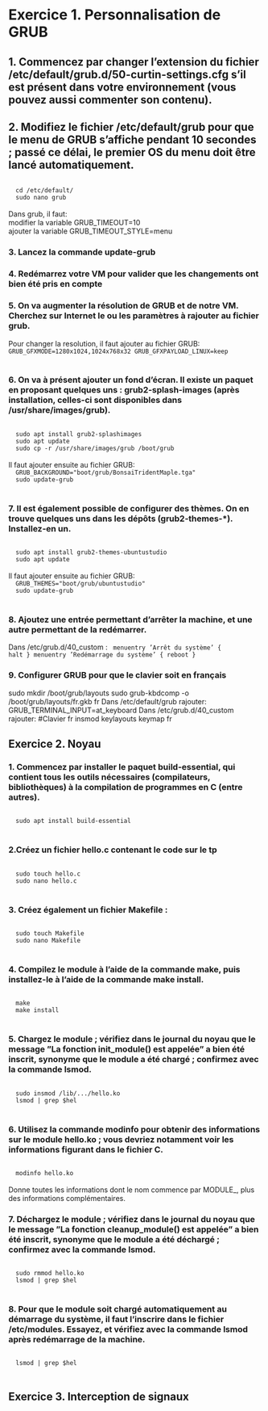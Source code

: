 # Exercice 1. Personnalisation de GRUB

## 1. Commencez par changer l’extension du fichier /etc/default/grub.d/50-curtin-settings.cfg s’il est présent dans votre environnement (vous pouvez aussi commenter son contenu).

## 2. Modifiez le fichier /etc/default/grub pour que le menu de GRUB s’affiche pendant 10 secondes ; passé ce délai, le premier OS du menu doit être lancé automatiquement.
<code>
  cd /etc/default/
  sudo nano grub
</code></br>
Dans grub, il faut:
</br>modifier la variable GRUB_TIMEOUT=10
</br>ajouter la variable GRUB_TIMEOUT_STYLE=menu

### 3. Lancez la commande update-grub

### 4. Redémarrez votre VM pour valider que les changements ont bien été pris en compte

### 5. On va augmenter la résolution de GRUB et de notre VM. Cherchez sur Internet le ou les paramètres à rajouter au fichier grub.
Pour changer la resolution, il faut ajouter au fichier GRUB:
<code>
  GRUB_GFXMODE=1280x1024,1024x768x32 
  GRUB_GFXPAYLOAD_LINUX=keep
</code></br>

### 6. On va à présent ajouter un fond d’écran. Il existe un paquet en proposant quelques uns : grub2-splash-images (après installation, celles-ci sont disponibles dans /usr/share/images/grub).
<code>
  sudo apt install grub2-splashimages
  sudo apt update
  sudo cp -r /usr/share/images/grub /boot/grub
</code></br>
Il faut ajouter ensuite au fichier GRUB:
<code>
  GRUB_BACKGROUND="boot/grub/BonsaiTridentMaple.tga"
  sudo update-grub
</code></br>

### 7. Il est également possible de configurer des thèmes. On en trouve quelques uns dans les dépôts (grub2-themes-*). Installez-en un.
<code>
  sudo apt install grub2-themes-ubuntustudio
  sudo apt update
</code></br>
Il faut ajouter ensuite au fichier GRUB:
<code>
  GRUB_THEMES="boot/grub/ubuntustudio"
  sudo update-grub
</code></br>

### 8. Ajoutez une entrée permettant d’arrêter la machine, et une autre permettant de la redémarrer.
Dans /etc/grub.d/40_custom : 
<code>
  menuentry ’Arrêt du système’ { halt }
  menuentry ’Redémarrage du système’ { reboot }
</code></br>

### 9. Configurer GRUB pour que le clavier soit en français
sudo mkdir /boot/grub/layouts 
sudo grub-kbdcomp -o /boot/grub/layouts/fr.gkb fr 
Dans /etc/default/grub rajouter:
GRUB_TERMINAL_INPUT=at_keyboard 
Dans /etc/grub.d/40_custom rajouter:
#Clavier fr insmod keylayouts keymap fr


## Exercice 2. Noyau

### 1. Commencez par installer le paquet build-essential, qui contient tous les outils nécessaires (compilateurs, bibliothèques) à la compilation de programmes en C (entre autres).
<code>
  sudo apt install build-essential
</code></br>

### 2.Créez un fichier hello.c contenant le code sur le tp
<code>
  sudo touch hello.c
  sudo nano hello.c
</code></br>

### 3. Créez également un fichier Makefile :
<code>
  sudo touch Makefile
  sudo nano Makefile
</code></br>

### 4. Compilez le module à l’aide de la commande make, puis installez-le à l’aide de la commande make install.
<code>
  make
  make install
</code></br>


### 5. Chargez le module ; vérifiez dans le journal du noyau que le message ”La fonction init_module() est appelée” a bien été inscrit, synonyme que le module a été chargé ; confirmez avec la commande lsmod.
<code>
  sudo insmod /lib/.../hello.ko
  lsmod | grep $hel
</code></br>

### 6. Utilisez la commande modinfo pour obtenir des informations sur le module hello.ko ; vous devriez notamment voir les informations figurant dans le fichier C.
<code>
  modinfo hello.ko
</code></br>
Donne toutes les informations dont le nom commence par MODULE_, plus des informations complémentaires.</br>

### 7. Déchargez le module ; vérifiez dans le journal du noyau que le message ”La fonction cleanup_module() est appelée” a bien été inscrit, synonyme que le module a été déchargé ; confirmez avec la commande lsmod.
<code>
  sudo rmmod hello.ko
  lsmod | grep $hel
</code></br>

### 8. Pour que le module soit chargé automatiquement au démarrage du système, il faut l’inscrire dans le fichier /etc/modules. Essayez, et vérifiez avec la commande lsmod après redémarrage de la machine.
<code>
  lsmod | grep $hel
</code></br>

## Exercice 3. Interception de signaux










